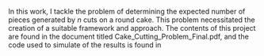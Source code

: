In this work, I tackle the problem of determining the expected number of pieces generated by $n$ cuts on a round cake. This problem necessitated the creation of a suitable framework and approach. The contents of this project are found in the document titled Cake_Cutting_Problem_Final.pdf, and the code used to simulate of the results is found in
